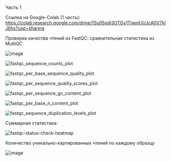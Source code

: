 Часть 1

Ссылка на Google-Colab (1 часть): https://colab.research.google.com/drive/1Su05odi3OTGy1TjwniUUJcA0V7kIJ6hs?usp=sharing

Проверка качества чтений из FastQC: сравнительная статистика из MultiQC

![image](https://user-images.githubusercontent.com/93254228/143735315-81953ada-b85f-44c6-8b3a-b73e44f18ca0.png)

![fastqc_sequence_counts_plot](https://user-images.githubusercontent.com/93254228/143735336-d03a21fe-dc4b-4a1b-b55b-7c265e14cb42.png)

![fastqc_per_base_sequence_quality_plot](https://user-images.githubusercontent.com/93254228/143735353-e8a498ec-d81f-4613-9430-86da4dff5d2a.png)

![fastqc_per_sequence_quality_scores_plot](https://user-images.githubusercontent.com/93254228/143735374-ea6c93c2-953d-4406-84ff-3185dabe697d.png)

![fastqc_per_sequence_gc_content_plot](https://user-images.githubusercontent.com/93254228/143735386-a091a948-d915-4b96-9fbf-02179f931d80.png)

![fastqc_per_base_n_content_plot](https://user-images.githubusercontent.com/93254228/143735399-4cc74556-51b1-4eb1-b78e-21930bb5ece6.png)

![fastqc_sequence_duplication_levels_plot](https://user-images.githubusercontent.com/93254228/143735417-f8a9679f-5ceb-48ba-a2bf-aa5cf31cd6de.png)


Суммарная статистика:

![fastqc-status-check-heatmap](https://user-images.githubusercontent.com/93254228/143735445-4281022e-e9e8-4086-a3d5-fc435d0d50b8.png)

Количество уникально-картированных чтений по каждому образцу

![image](https://user-images.githubusercontent.com/93254228/143763500-a3b21a81-1052-46e7-b4a9-88d68e6abf80.png)

